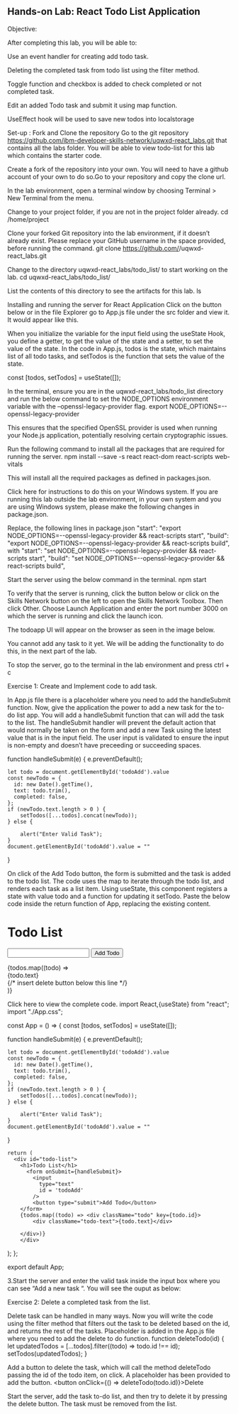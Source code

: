 ## Hands-on Lab: React Todo List Application

Objective:

After completing this lab, you will be able to:

Use an event handler for creating add todo task.

Deleting the completed task from todo list using the filter method.

Toggle function and checkbox is added to check completed or not completed task.

Edit an added Todo task and submit it using map function.

UseEffect hook will be used to save new todos into localstorage

Set-up : Fork and Clone the repository
Go to the git repository https://github.com/ibm-developer-skills-network/uqwxd-react_labs.git that contains all the labs folder. You will be able to view todo-list for this lab which contains the starter code.

Create a fork of the repository into your own. You will need to have a github account of your own to do so.Go to your repository and copy the clone url.

In the lab environment, open a terminal window by choosing Terminal > New Terminal from the menu.

Change to your project folder, if you are not in the project folder already.
cd /home/project

Clone your forked Git repository into the lab environment, if it doesn’t already exist. Please replace your GitHub username in the space provided, before running the command.
git clone https://github.com/<your Github username>/uqwxd-react_labs.git

Change to the directory uqwxd-react_labs/todo_list/ to start working on the lab.
cd uqwxd-react_labs/todo_list/

List the contents of this directory to see the artifacts for this lab.
ls

Installing and running the server for React Application
Click on the button below or in the file Explorer go to App.js file under the src folder and view it. It would appear like this.

When you initialize the variable for the input field using the useState Hook, you define a getter, to get the value of the state and a setter, to set the value of the state.
In the code in App.js, todos is the state, which maintains list of all todo tasks, and setTodos is the function that sets the value of the state.

const [todos, setTodos] = useState([]);

In the terminal, ensure you are in the uqwxd-react_labs/todo_list directory and run the below command to set the NODE_OPTIONS environment variable with the –openssl-legacy-provider flag.
export NODE_OPTIONS=--openssl-legacy-provider

This ensures that the specified OpenSSL provider is used when running your Node.js application, potentially resolving certain cryptographic issues.

Run the following command to install all the packages that are required for running the server.
npm install --save -s react react-dom react-scripts web-vitals

This will install all the required packages as defined in packages.json.

Click here for instructions to do this on your Windows system.
If you are running this lab outside the lab environment, in your own system and you are using Windows system, please make the following changes in package.json.

Replace, the following lines in package.json
    "start": "export NODE_OPTIONS=--openssl-legacy-provider && react-scripts start",
    "build": "export NODE_OPTIONS=--openssl-legacy-provider && react-scripts build",
with
    "start": "set NODE_OPTIONS=--openssl-legacy-provider && react-scripts start",
    "build": "set NODE_OPTIONS=--openssl-legacy-provider && react-scripts build",

Start the server using the below command in the terminal.
npm start

To verify that the server is running, click the button below or click on the Skills Network button on the left to open the Skills Network Toolbox. Then click Other. Choose Launch Application and enter the port number 3000 on which the server is running and click the launch icon.

The todoapp UI will appear on the browser as seen in the image below.

You cannot add any task to it yet. We will be adding the functionality to do this, in the next part of the lab.

To stop the server, go to the terminal in the lab environment and press ctrl + c


Exercise 1: Create and Implement code to add task.

In App.js file there is a placeholder where you need to add the handleSubmit function. Now, give the application the power to add a new task for the to-do list app. You will add a handleSubmit function that can will add the task to the list.
The handleSubmit handler will prevent the default action that would normally be taken on the form and add a new Task using the latest value that is in the input field. The user input is validated to ensure the input is non-empty and doesn’t have preceeding or succeeding spaces.

  function handleSubmit(e) {
    e.preventDefault();

    let todo = document.getElementById('todoAdd').value
    const newTodo = {
      id: new Date().getTime(),
      text: todo.trim(),
      completed: false,
    };
    if (newTodo.text.length > 0 ) {
        setTodos([...todos].concat(newTodo));
    } else {

        alert("Enter Valid Task");
    }
    document.getElementById('todoAdd').value = ""
  }


On click of the Add Todo button, the form is submitted and the task is added to the todo list. The code uses the map to iterate through the todo list, and renders each task as a list item. Using useState, this component registers a state with value todo and a function for updating it setTodo.
Paste the below code inside the return function of App, replacing the existing content.
<div id="todo-list">
    <h1>Todo List</h1>
        <form onSubmit={handleSubmit}>
            <input
              type="text"
              id = 'todoAdd'
            />
            <button type="submit">Add Todo</button>
        </form>
        {todos.map((todo) =>
            <div className="todo" key={todo.id}>
                <div className="todo-text">{todo.text}</div>
            {/* insert delete button below this line */}
            </div>)}
</div>

Click here to view the complete code.
import React,{useState} from "react";
import "./App.css";

const App = () => {
  const [todos, setTodos] = useState([]);

  function handleSubmit(e) {
    e.preventDefault();

    let todo = document.getElementById('todoAdd').value
    const newTodo = {
      id: new Date().getTime(),
      text: todo.trim(),
      completed: false,
    };
    if (newTodo.text.length > 0 ) {
        setTodos([...todos].concat(newTodo));
    } else {

        alert("Enter Valid Task");
    }
    document.getElementById('todoAdd').value = ""
  }

    return (
      <div id="todo-list">
        <h1>Todo List</h1>
          <form onSubmit={handleSubmit}>
            <input
              type="text"
              id = 'todoAdd'
            />
            <button type="submit">Add Todo</button>
        </form>
        {todos.map((todo) => <div className="todo" key={todo.id}>
            <div className="todo-text">{todo.text}</div>

        </div>)}
        </div>
  );
};

export default App;

3.Start the server and enter the valid task inside the input box where you can see “Add a new task “. You will see the ouput as below:




Exercise 2: Delete a completed task from the list.

Delete task can be handled in many ways. Now you will write the code using the filter method that filters out the task to be deleted based on the id, and returns the rest of the tasks. Placeholder is added in the App.js file where you need to add the delete to do function.
function deleteTodo(id) {
    let updatedTodos = [...todos].filter((todo) => todo.id !== id);
    setTodos(updatedTodos);
  }

Add a button to delete the task, which will call the method deleteTodo passing the id of the todo item, on click. A placeholder has been provided to add the button.
<button onClick={() => deleteTodo(todo.id)}>Delete</button>

Start the server, add the task to-do list, and then try to delete it by pressing the delete button. The task must be removed from the list.
